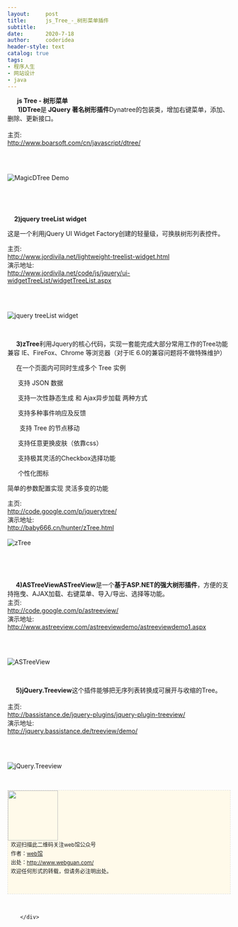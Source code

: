 ```yaml
---
layout:     post
title:      js_Tree_-_树形菜单插件
subtitle:   
date:       2020-7-18
author:     coderidea
header-style: text
catalog: true
tags:
- 程序人生
- 网站设计
- java
--- 
```

<div class="postBody">
			<div id="cnblogs_post_body" class="blogpost-body"><div class="Name">   <strong>   js Tree - 树形菜单</strong></div>
<div class="Name">     <strong> 1)DTree</strong>是<strong> JQuery 著名树形插件</strong>Dynatree的包装类，增加右键菜单，添加、删除、更新接口。</div>
<div class="Name"> </div>
<div>
<div class="P">
<div class="K">主页:</div>
</div>
<div class="P">
<div class="V"><a href="http://www.boarsoft.com/cn/javascript/dtree/">http://www.boarsoft.com/cn/javascript/dtree/</a></div>
</div>
<div class="P"> </div>
</div>
<p> </p>
<div class="Img"><img src="http://www.open-lib.com/attachment/2011-08/15-14-21-53d.jpg" alt="MagicDTree Demo" /></div>
<div class="Content">
<p> </p>
<p> </p>
<div class="Name">   <strong> 2)jquery treeList widget</strong>
<p>这是一个利用jQuery UI Widget Factory创建的轻量级，可换肤树形列表控件。</p>
<div class="tool gray">主页:</div>
</div>
<div>
<div class="P">
<div class="V"><a href="http://www.jordivila.net/lightweight-treelist-widget.html">http://www.jordivila.net/lightweight-treelist-widget.html</a></div>
</div>
<div class="P">
<div class="K">演示地址:</div>
<div class="V"><a href="http://www.jordivila.net/code/js/jquery/ui-widgetTreeList/widgetTreeList.aspx">http://www.jordivila.net/code/js/jquery/ui-widgetTreeList/widgetTreeList.aspx</a></div>
</div>
<div class="P"> </div>
</div>
<p> </p>
<div class="Img"><img src="http://www.open-lib.com/attachment/2010-11/12-14-27-41b.jpg" alt="jquery treeList widget" /></div>
<div class="Content">
<p> </p>
<div class="Name">     <strong>3)zTree</strong>利用Jquery的核心代码，实现一套能完成大部分常用工作的Tree功能兼容 IE、FireFox、Chrome 等浏览器（对于IE 6.0的兼容问题将不做特殊维护）</div>
<div class="Name">
<p>     在一个页面内可同时生成多个 Tree 实例</p>
<p>      支持 JSON 数据</p>
<p>      支持一次性静态生成 和 Ajax异步加载 两种方式</p>
<p>      支持多种事件响应及反馈</p>
<p>       支持 Tree 的节点移动</p>
<p>      支持任意更换皮肤（依靠css）</p>
<p>      支持极其灵活的Checkbox选择功能</p>
<p>      个性化图标</p>
<p>简单的参数配置实现 灵活多变的功能</p>
</div>
<div class="Name">
<div class="tool gray">主页:</div>
</div>
<div>
<div class="P">
<div class="V"><a href="http://code.google.com/p/jquerytree/">http://code.google.com/p/jquerytree/</a></div>
</div>
<div class="P">
<div class="K">演示地址:</div>
<div class="V"><a href="http://baby666.cn/hunter/zTree.html">http://baby666.cn/hunter/zTree.html</a></div>
</div>
<div class="P"> </div>
</div>
<div class="Img"><img src="http://www.open-lib.com/attachment/2010-09-09/21-35-47b.png" alt="zTree" /></div>
<div class="Content">
<p> </p>
<p> </p>
<div class="Name">    <strong> 4)ASTreeViewASTreeView</strong>是一个<strong>基于ASP.NET的强大树形插件</strong>，方便的支持拖曳、AJAX加载、右键菜单、导入/导出、选择等功能。
<div class="tool gray">主页:</div>
</div>
<div>
<div class="P">
<div class="V"><a href="http://code.google.com/p/astreeview/">http://code.google.com/p/astreeview/</a></div>
</div>
<div class="P">
<div class="K">演示地址:</div>
<div class="V"><a href="http://www.astreeview.com/astreeviewdemo/astreeviewdemo1.aspx">http://www.astreeview.com/astreeviewdemo/astreeviewdemo1.aspx</a></div>
</div>
<div class="P"> </div>
</div>
<p> </p>
<div class="Img"><img src="http://www.open-lib.com/attachment/2009-10-25/14-21-6b.png" alt="ASTreeView" /></div>
<div class="Content">
<p> </p>
<div class="Name">    <strong> 5)jQuery.Treeview</strong>这个插件能够把无序列表转换成可展开与收缩的Tree。
<div class="tool gray"> </div>
</div>
<div>
<div class="P">
<div class="K">主页:</div>
</div>
<div class="P">
<div class="V"><a href="http://bassistance.de/jquery-plugins/jquery-plugin-treeview/">http://bassistance.de/jquery-plugins/jquery-plugin-treeview/</a></div>
</div>
<div class="P">
<div class="K">演示地址:</div>
<div class="V"><a href="http://jquery.bassistance.de/treeview/demo/">http://jquery.bassistance.de/treeview/demo/</a></div>
</div>
<div class="P"> </div>
</div>
<p> </p>
<div class="Img"><img src="http://www.open-lib.com/attachment/2009-08-11/20-19-36j.jpg" alt="jQuery.Treeview" /></div>
</div>
</div>
<div id="ckepop"> </div>
<div> </div>
<p id="PSignature" style="line-height:20px;background:#FFFAEA no-repeat 2% 50%;font-size:12px;border:#e0e0e0 1px dashed;"><img title="web馆" src="https://files.cnblogs.com/xiaoyao2011/wx.gif" alt="" width="113" height="113" /><br />  欢迎扫描此二维码关注web馆公众号  <br />  作者：<a href="http://www.webguan.com/">web馆</a>  <br />  出处：<a href="http://www.webguan.com/">http://www.webguan.com/</a> <br />  欢迎任何形式的转载，但请务必注明出处。<br /><br /><br /></p>






</div>





</div>
<p> </p></div><div id="MySignature"></div>
<div class="clear"></div>
<div id="blog_post_info_block">
<div id="BlogPostCategory"></div>
<div id="EntryTag"></div>
<div id="blog_post_info">
</div>
<div class="clear"></div>
<div id="post_next_prev"></div>
</div>


		</div>